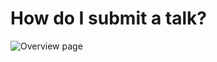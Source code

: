 
# How do I submit a talk? 

![Overview page](/event-setup/images/How-to-submit-your-talk-main-page)
